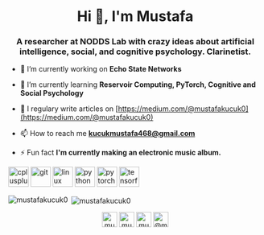 <h1 align="center">Hi 👋, I'm Mustafa</h1>
<h3 align="center">A researcher at NODDS Lab with crazy ideas about artificial intelligence, social, and cognitive psychology. Clarinetist.</h3>

- 🔭 I’m currently working on **Echo State Networks**

- 🌱 I’m currently learning **Reservoir Computing, PyTorch, Cognitive and Social Psychology**

- 📝 I regulary write articles on [https://medium.com/@mustafakucuk0](https://medium.com/@mustafakucuk0)

- 📫 How to reach me **kucukmustafa468@gmail.com**

- ⚡ Fun fact **I'm currently making an electronic music album.**

<p align="left"><img src="https://devicons.github.io/devicon/devicon.git/icons/cplusplus/cplusplus-original.svg" alt="cplusplus" width="40" height="40"/> <img src="https://www.vectorlogo.zone/logos/git-scm/git-scm-icon.svg" alt="git" width="40" height="40"/> <img src="https://devicons.github.io/devicon/devicon.git/icons/linux/linux-original.svg" alt="linux" width="40" height="40"/> <img src="https://devicons.github.io/devicon/devicon.git/icons/python/python-original.svg" alt="python" width="40" height="40"/> <img src="https://www.vectorlogo.zone/logos/pytorch/pytorch-icon.svg" alt="pytorch" width="40" height="40"/> <img src="https://www.vectorlogo.zone/logos/tensorflow/tensorflow-icon.svg" alt="tensorflow" width="40" height="40"/></p>

<p><img align="left" src="https://github-readme-stats.vercel.app/api/top-langs/?username=mustafakucuk0&layout=compact&hide=html" alt="mustafakucuk0" /></p>

<p>&nbsp;<img align="center" src="https://github-readme-stats.vercel.app/api?username=mustafakucuk0&show_icons=true" alt="mustafakucuk0" /></p>

<p align="center">
<a href="https://twitter.com/mustafakucukp" target="blank"><img align="center" src="https://cdn.jsdelivr.net/npm/simple-icons@3.0.1/icons/twitter.svg" alt="mustafakucukp" height="30" width="30" /></a>
<a href="https://linkedin.com/in/mustafakucuk0" target="blank"><img align="center" src="https://cdn.jsdelivr.net/npm/simple-icons@3.0.1/icons/linkedin.svg" alt="mustafakucuk0" height="30" width="30" /></a>
<a href="https://instagram.com/mustafakucuk0" target="blank"><img align="center" src="https://cdn.jsdelivr.net/npm/simple-icons@3.0.1/icons/instagram.svg" alt="mustafakucuk0" height="30" width="30" /></a>
<a href="https://medium.com/@mustafakucuk0" target="blank"><img align="center" src="https://cdn.jsdelivr.net/npm/simple-icons@3.0.1/icons/medium.svg" alt="@mustafakucuk0" height="30" width="30" /></a>
</p>
